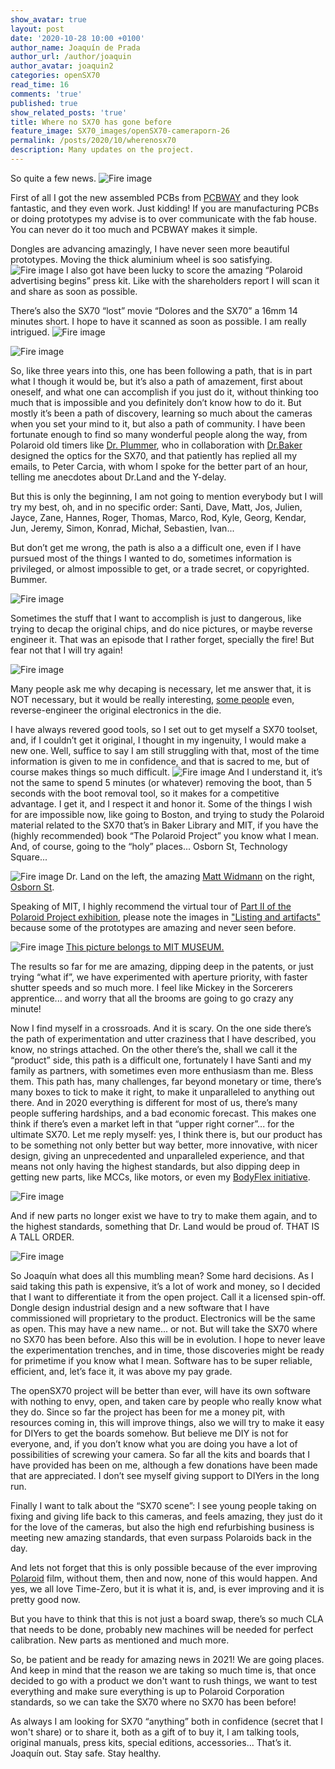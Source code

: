 ```yaml
---
show_avatar: true
layout: post
date: '2020-10-28 10:00 +0100'
author_name: Joaquín de Prada
author_url: /author/joaquin
author_avatar: joaquin2
categories: openSX70
read_time: 16
comments: 'true'
published: true
show_related_posts: 'true'
title: Where no SX70 has gone before
feature_image: SX70_images/openSX70-cameraporn-26
permalink: /posts/2020/10/wherenosx70
description: Many updates on the project.
---
```

So quite a few news.
![Fire image]({{site.url}}/{{site.baseurl}}img/2020/10/PCBWAY_PCBSA.jpg)
 
First of all I got the new assembled PCBs from [PCBWAY](https://www.pcbway.com/setinvite.aspx?inviteid=292953) and they look fantastic, and they even work. Just kidding! If you are manufacturing PCBs or doing prototypes my advise is to over communicate with the fab house. You can never do it too much and PCBWAY makes it simple.
 
Dongles are advancing amazingly, I have never seen more beautiful prototypes. Moving the thick aluminium wheel is soo satisfying.
 ![Fire image]({{site.url}}/{{site.baseurl}}img/2020/10/handful-of-dongles.jpg)
I also got have been lucky to score the amazing “Polaroid advertising begins” press kit. Like with the shareholders report I will scan it and share as soon as possible.

There’s also the SX70 “lost” movie “Dolores and the SX70” a 16mm 14 minutes short. I hope to have it scanned as soon as possible. I am really intrigued.
![Fire image]({{site.url}}/{{site.baseurl}}img/2020/10/Dolores-16mm-strip.jpg)

![Fire image]({{site.url}}/{{site.baseurl}}img/2020/10/Dolores-can.JPG)


So, like three years into this, one has been following a path, that is in part what I though it would be, but it’s also a path of amazement, first about oneself, and what one can accomplish if you just do it, without thinking too much that is impossible and you definitely don’t know how to do it. 
But mostly it’s been a path of discovery, learning so much about the cameras when you set your mind to it, but also a path of community. I have been fortunate enough to find so many wonderful people along the way, from Polaroid old timers like [Dr. Plummer](http://www.wtpoptics.com/about.html), who in collaboration with [Dr.Baker](http://www.wtpoptics.com/Baker%20cache/Jim%20Baker2.html) designed the optics for the SX70, and that patiently has replied all my emails, to Peter Carcia, with whom I spoke for the better part of an hour, telling me anecdotes about Dr.Land and the Y-delay.

But this is only the beginning, I am not going to mention everybody but I will try my best, oh, and in no specific order: Santi, Dave, Matt, Jos, Julien, Jayce, Zane, Hannes, Roger, Thomas, Marco, Rod, Kyle, Georg, Kendar, Jun, Jeremy, Simon, Konrad, Michał, Sebastien, Ivan...

But don’t get me wrong, the path is also a a difficult one, even if I have pursued most of the things I wanted to do, sometimes information is privileged, or almost impossible to get, or a trade secret, or copyrighted. Bummer.

![Fire image]({{site.url}}/{{site.baseurl}}img/2020/10/lab-rat.JPG)

Sometimes the stuff that I want to accomplish is just to dangerous, like trying to decap the original chips, and do nice pictures, or maybe reverse engineer it. That was an episode that I rather forget, specially the fire! But fear not that I will try again!

![Fire image]({{site.url}}/{{site.baseurl}}img/2020/10/decaping.jpg)

Many people ask me why decaping is necessary, let me answer that, it is NOT necessary, but it would be really interesting, [some people](https://www.righto.com/) even, reverse-engineer the original electronics in the die.

I have always revered good tools, so I set out to get myself a SX70 toolset, and, if I couldn’t get it original, I thought in my ingenuity, I would make a new one. Well, suffice to say I am still struggling with that, most of the time information is given to me in confidence, and that is sacred to me, but of course makes things so much difficult.
![Fire image]({{site.url}}/{{site.baseurl}}img/2020/10/tool-11665.jpg)
And I understand it, it’s not the same to spend 5 minutes (or whatever) removing the boot, than 5 seconds with the boot removal tool, so it makes for a competitive advantage. I get it, and I respect it and honor it.
Some of the things I wish for are impossible now, like going to Boston, and trying to study the Polaroid material related to the SX70 that’s in Baker Library and MIT, if you have the (highly recommended) book “The Polaroid Project” you know what I mean. And, of course, going to the “holy” places... Osborn St, Technology Square...

![Fire image]({{site.url}}/{{site.baseurl}}img/2020/10/DrLand-MattWidmann-osbornSt.jpg)
Dr. Land on the left, the amazing [Matt Widmann](http://2ndshotsx70.blogspot.com/) on the right, [Osborn St](https://goo.gl/maps/BhrhhXBg2RvqpZ4u8).

Speaking of MIT, I highly recommend the virtual tour of [Part II of the Polaroid Project exhibition](https://mitmuseum.mit.edu/exhibition/polaroid-project-intersection-art-and-technology-part-ii-online), please note the images in ["Listing and artifacts"](https://airtable.com/shrdRhYMq6nTneg22/tbl5rUfGYPcjm5aMs?backgroundColor=red&viewControls=on) because some of the prototypes are amazing and never seen before.

![Fire image]({{site.url}}/{{site.baseurl}}img/2020/10/MIT-motor-test.jpg)
[This picture belongs to MIT MUSEUM.](https://airtable.com/shrdRhYMq6nTneg22/tbl5rUfGYPcjm5aMs?backgroundColor=red&viewControls=on)

The results so far for me are amazing, dipping deep in the patents, or just trying “what if”, we have experimented with aperture priority, with faster shutter speeds and so much more. I feel like Mickey in the Sorcerers apprentice... and worry that all the brooms are going to go crazy any minute!


Now I find myself in a crossroads. And it is scary.
On the one side there’s the path of experimentation and utter craziness that I have described, you know, no strings attached.
On the other there’s the, shall we call it the “product” side, this path is a difficult one, fortunately I have Santi and my family as partners, with sometimes even more enthusiasm than me. Bless them.
This path has, many challenges, far beyond monetary or time, there’s many boxes to tick to make it right, to make it unparalleled to anything out there.
And in 2020 everything is different for most of us, there’s many people suffering hardships, and a bad economic forecast. This makes one think if there’s even a market left in that “upper right corner”... for the ultimate SX70.
Let me reply myself: yes, I think there is, but our product has to be something not only better but way better, more innovative, with nicer design, giving an unprecedented and unparalleled experience, and that means not only having the highest standards, but also dipping deep in getting new parts, like MCCs, like motors, or even my [BodyFlex initiative](https://opensx70.com/posts/2020/19/bodyflex-1). 

![Fire image]({{site.url}}/{{site.baseurl}}img/2020/10/chip-strip-sn28648p.JPG)

And if new parts no longer exist we have to try to make them again, and to the highest standards, something that Dr. Land would be proud of. THAT IS A TALL ORDER.

![Fire image]({{site.url}}/{{site.baseurl}}img/2020/10/SN28648P-backs.jpg)

So Joaquín what does all this mumbling mean? Some hard decisions.
As I said taking this path is expensive, it’s a lot of work and money, so I decided that I want to differentiate it from the open project. Call it a licensed spin-off. Dongle design industrial design and a new software that I have commissioned will proprietary to the product. Electronics will be the same as open. This may have a new name... or not. But will take the SX70 where no SX70 has been before. Also this will be in evolution. I hope to never leave the experimentation trenches, and in time, those discoveries might be ready for primetime if you know what I mean. Software has to be super reliable, efficient, and, let’s face it, it was above my pay grade.

The openSX70 project will be better than ever, will have its own software with nothing to envy, open, and taken care by people who really know what they do. Since so far the project has been for me a money pit, with resources coming in, this will improve things, also we will try to make it easy for DIYers to get the boards somehow. But believe me DIY is not for everyone, and, if you don’t know what you are doing you have a lot of possibilities of screwing your camera. So far all the kits and boards that I have provided has been on me, although a few donations have been made that are appreciated. I don’t see myself giving support to DIYers in the long run.

Finally I want to talk about the “SX70 scene”: I see young people taking on fixing and giving life back to this cameras, and feels amazing, they just do it for the love of the cameras, but also the high end refurbishing business is meeting new amazing standards, that even surpass Polaroids back in the day.

And lets not forget that this is only possible because of the ever improving [Polaroid](https://www.polaroid.com/) film, without them, then and now, none of this would happen. And yes, we all love Time-Zero, but it is what it is, and, is ever improving and it is pretty good now.

But you have to think that this is not just a board swap, there’s so much CLA that needs to be done, probably new machines will be needed for perfect calibration. New parts as mentioned and much more.

So, be patient and be ready for amazing news in 2021! We are going places. And keep in mind that the reason we are taking so much time is, that once decided to go with a product we don't want to rush things, we want to test everything and make sure everything is up to Polaroid Corporation standards, so we can take the SX70 where no SX70 has been before!

As always I am looking for SX70 “anything” both in confidence (secret that I won't share) or to share it, both as a gift of to buy it, I am talking tools, original manuals, press kits, special editions, accessories...
That’s it. Joaquín out. Stay safe. Stay healthy.